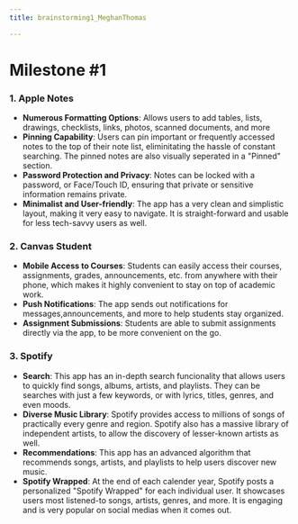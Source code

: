 ```yaml
---
title: brainstorming1_MeghanThomas

---
```


# Milestone #1
### 1. Apple Notes
* **Numerous Formatting Options**: Allows users to add tables, lists, drawings, checklists, links, photos, scanned documents, and more
* **Pinning Capability**: Users can pin important or frequently accessed notes to the top of their note list, eliminitating the hassle of constant searching. The pinned notes are also visually seperated in a "Pinned" section.
* **Password Protection and Privacy**: Notes can be locked with a password, or Face/Touch ID, ensuring that private or sensitive information remains private.
* **Minimalist and User-friendly**: The app has a very clean and simplistic layout, making it very easy to navigate. It is straight-forward and usable for less tech-savvy users as well.
### 2. Canvas Student
* **Mobile Access to Courses**: Students can easily access their courses, assignments, grades, announcements, etc. from anywhere with their phone, which makes it highly convenient to stay on top of academic work. 
* **Push Notifications**: The app sends out notifications for messages,announcements, and more to help students stay organized.
* **Assignment Submissions**: Students are able to submit assignments directly via the app, to be more convenient on the go.
### 3. Spotify
* **Search**: This app has an in-depth search funcionality that allows users to quickly find songs, albums, artists, and playlists. They can be searches with just a few keywords, or with lyrics, titles, genres, and even moods.
* **Diverse Music Library**: Spotify provides access to millions of songs of practically every genre and region. Spotify also has a massive library of independent artists, to allow the discovery of lesser-known artists as well. 
* **Recommendations**: This app has an advanced algorithm that recommends songs, artists, and playlists to help users discover new music.
* **Spotify Wrapped**: At the end of each calender year, Spotify posts a personalized "Spotify Wrapped" for each individual user. It showcases users most listened-to songs, artists, genres, and more. It is engaging and is very popular on social medias when it comes out.

